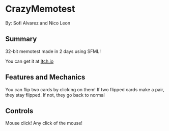 # CrazyMemotest
By: Sofi Alvarez and Nico Leon

## Summary
32-bit memotest made in 2 days using SFML!

You can get it at [Itch.io](https://gensofi24.itch.io/crazy-memotest)

## Features and Mechanics
You can flip two cards by clicking on them!
If two flipped cards make a pair, they stay flipped. If not, they go back to normal

## Controls
Mouse click! Any click of the mouse!
